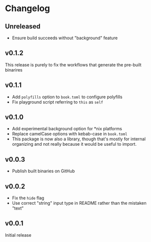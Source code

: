# Changelog

## Unreleased

<!-- add new items here -->

- Ensure build succeeds without "background" feature

## v0.1.2

This release is purely to fix the workflows that generate the pre-built binarires

## v0.1.1

- Add `polyfills` option to `book.toml` to configure polyfills
- Fix playground script referring to `this` as `self`

## v0.1.0

- Add experimental background option for \*nix platforms
- Replace camelCase options with kebab-case in `book.toml`
- This package is now also a library, though that's mostly for internal
  organizing and not really because it would be useful to import.

## v0.0.3

- Publish built binaries on GitHub

## v0.0.2

- Fix the `hide` flag
- Use correct "string" input type in README rather than the mistaken "text"

## v0.0.1

Initial release
